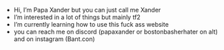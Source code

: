 - Hi, I’m Papa Xander but you can just call me Xander
- I’m interested in a lot of things but mainly tf2
- I’m currently learning how to use this fuck ass website
- you can reach me on discord (papaxander or bostonbasherhater on alt) and on instagram (Bant.con)

<!---
papaXander/papaXander is a ✨ special ✨ repository because its `README.md` (this file) appears on your GitHub profile.
You can click the Preview link to take a look at your changes.
--->

